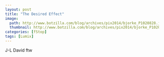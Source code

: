```yaml
---
layout: post
title: "The Desired Effect"
image:
  path: http://www.botzilla.com/blog/archives/pix2014/bjorke_P1020828.jpg
  thumbnail: http://www.botzilla.com/blog/archives/pix2014/bjorke_P1020828.jpg
categories: [fStop]
tags: [Lumix]
---
```




J-L David ftw
